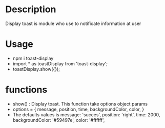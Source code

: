 # Description
Display toast is module who use to notificate information at user

# Usage 
* npm i toast-display
* import  * as toastDisplay from 'toast-display';
* toastDisplay.show({});

# functions
* show() : Display toast. This function take options object params
* options = {
    message,
    position,
    time,
    backgroundColor,
    color,
}
* The defaults values is 
    message: 'succes',
    position: 'right',
    time: 2000,
    backgroundColor: '#59497e',
    color: '#ffffff',



